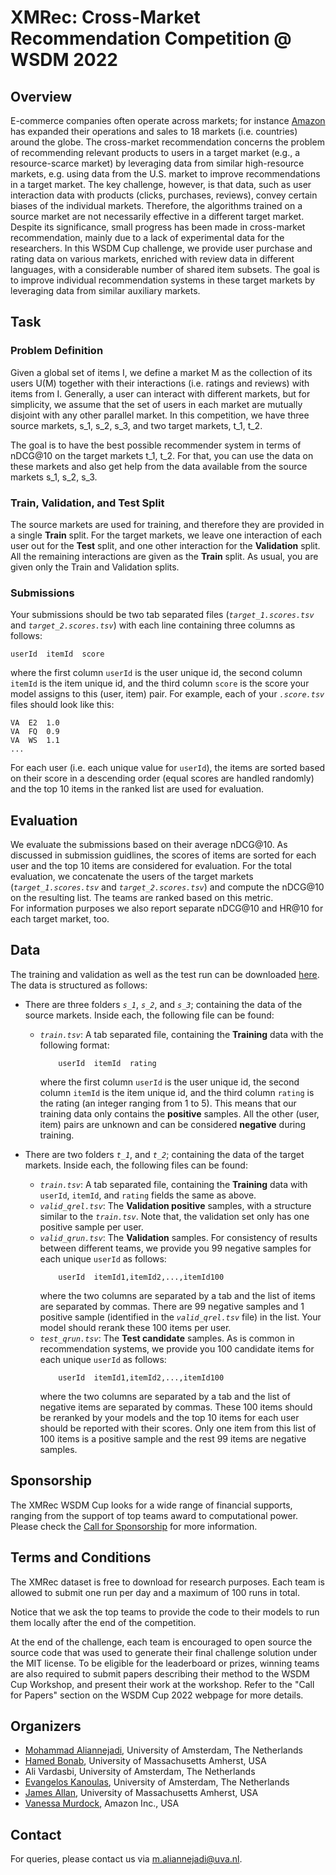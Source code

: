 # XMRec: Cross-Market Recommendation Competition @ WSDM 2022

## Overview
E-commerce companies often operate across markets; for instance [Amazon](https://www.amazon.com)
has expanded their operations and sales to 18 markets (i.e. countries) around the globe. 
The cross-market recommendation concerns the problem of recommending relevant products to users in a target market (e.g., a resource-scarce market) by leveraging data from similar high-resource markets, e.g. using data from the U.S. market to improve recommendations in a target market. 
The key challenge, however, is that data, such as user interaction data with products (clicks, purchases, reviews), convey certain biases of the individual markets. 
Therefore, the algorithms trained on a source market are not necessarily effective in a different target market.
Despite its significance, small progress has been made in cross-market recommendation, mainly due to a lack of experimental data for the researchers. In this WSDM Cup challenge, we provide user purchase and rating data on various markets, enriched with review data in different languages, with a considerable number of shared item subsets. The goal is to improve individual recommendation systems in these target markets by leveraging data from similar auxiliary markets.


## Task
### Problem Definition

Given a global set of items I, 
we define a market M as the collection of its users U(M) together with their interactions (i.e. ratings and reviews) with items from I.
Generally, a user can interact with different markets, but for simplicity, we assume that the set of users in each market are mutually disjoint with any other parallel market.
In this competition, we have three source markets, s_1, s_2, s_3, and two target markets, t_1, t_2. 

The goal is to have the best possible recommender system in terms of nDCG@10 on the target markets t_1, t_2.
For that, you can use the data on these markets and also get help from the data available from the source markets s_1, s_2, s_3.


### Train, Validation, and Test Split

The source markets are used for training, and therefore they are provided in a single **Train** split.
For the target markets, we leave one interaction of each user out for the **Test** split, and one other interaction for the **Validation** split. All the remaining interactions are given as the **Train** split. As usual, you are given only the Train and Validation splits.


### Submissions

Your submissions should be two tab separated files (*```target_1.scores.tsv```* and *```target_2.scores.tsv```*) with each line containing three columns as follows:

```
userId	itemId	score
```
where the first column ```userId``` is the user unique id, the second column ```itemId``` is the item unique id, and the third column ```score``` is the score your model assigns to this (user, item) pair.
For example, each of your *```.score.tsv```* files should look like this:
```
VA	E2	1.0 
VA	FQ	0.9 
VA	WS	1.1
...
```
For each user (i.e. each unique value for ```userId```), the items are sorted based on their score in a descending order (equal scores are handled randomly) and the top 10 items in the ranked list are used for evaluation.


## Evaluation

We evaluate the submissions based on their average nDCG@10.
As discussed in submission guidlines, the scores of items are sorted for each user and the top 10 items are considered for evaluation.
For the total evaluation, we concatenate the users of the target markets (*```target_1.scores.tsv```* and *```target_2.scores.tsv```*) and compute the nDCG@10 on the resulting list. The teams are ranked based on this metric.
<br>
For information purposes we also report separate nDCG@10 and HR@10 for each target market, too.


## Data
The training and validation as well as the test run can be downloaded [here](#).
The data is structured as follows:

- There are three folders 
*```s_1```*,
*```s_2```*, and 
*```s_3```*;
containing the data of the source markets. Inside each, the following file can be found:
    - *```train.tsv```*: A tab separated file, containing the **Training** data with the following format:
        ```
            userId	itemId	rating
        ```
        where the first column ```userId``` is the user unique id, the second column ```itemId``` is the item unique id, and the third column ```rating``` is the rating (an integer ranging from 1 to 5).
        This means that our training data only contains the **positive** samples. All the other (user, item) pairs are unknown and can be considered **negative** during training.

- There are two folders
*```t_1```*, and 
*```t_2```*; containing the data of the target markets. Inside each, the following files can be found:
    - *```train.tsv```*: 
        A tab separated file, containing the **Training** data with ```userId```, ```itemId```, and ```rating``` fields the same as above.
    - *```valid_qrel.tsv```*:
        The **Validation positive** samples, with a structure similar to the *```train.tsv```*.
        Note that, the validation set only has one positive sample per user.
    - *```valid_qrun.tsv```*:
        The **Validation** samples. For consistency of results between different teams, we provide you 99 negative samples for each unique ```userId``` as follows:
        ```
            userId	itemId1,itemId2,...,itemId100
        ```
        where the two columns are separated by a tab and the list of items are separated by commas. There are 99 negative samples and 1 positive sample (identified in the *```valid_qrel.tsv```* file) in the list. Your model should rerank these 100 items per user.
    - *```test_qrun.tsv```*:
        The **Test candidate** samples. As is common in recommendation systems, we provide you 100 candidate items for each unique ```userId``` as follows:
        ```
            userId	itemId1,itemId2,...,itemId100
        ```
        where the two columns are separated by a tab and the list of negative items are separated by commas.
        These 100 items should be reranked by your models and the top 10 items for each user should be reported with their scores.
        Only one item from this list of 100 items is a positive sample and the rest 99 items are negative samples.

## Sponsorship
The XMRec WSDM Cup looks for a wide range of financial supports, ranging from the support of top teams award to computational power. Please check the [Call for Sponsorship](https://xmrec.github.io//wsdmcup/sponsorship.pdf) for more information.
        
## Terms and Conditions
The XMRec dataset is free to download for research purposes.
Each team is allowed to submit one run per day and a maximum of 100 runs in total.

Notice that we ask the top teams to provide the code to their models to run them locally after the end of the competition.

At the end of the challenge, each team is encouraged to open source the source code that was used to generate their final challenge solution under the MIT license. To be eligible for the leaderboard or prizes, winning teams are also required to submit papers describing their method to the WSDM Cup Workshop, and present their work at the workshop. Refer to the "Call for Papers" section on the WSDM Cup 2022 webpage for more details.

## Organizers
 - [Mohammad Aliannejadi](http://aliannejadi.com), University of Amsterdam, The Netherlands
 - [Hamed Bonab](https://people.cs.umass.edu/~bonab/), University of Massachusetts Amherst, USA
 - Ali Vardasbi, University of Amsterdam, The Netherlands
 - [Evangelos Kanoulas](https://staff.fnwi.uva.nl/e.kanoulas/), University of Amsterdam, The Netherlands
 - [James Allan](http://ciir.cs.umass.edu/~allan/), University of Massachusetts Amherst, USA
 - [Vanessa Murdock](https://www.amazon.science/author/vanessa-murdock), Amazon Inc., USA

## Contact
For queries, please contact us via [m.aliannejadi@uva.nl](mailto:m.aliannejadi@uva.nl).

